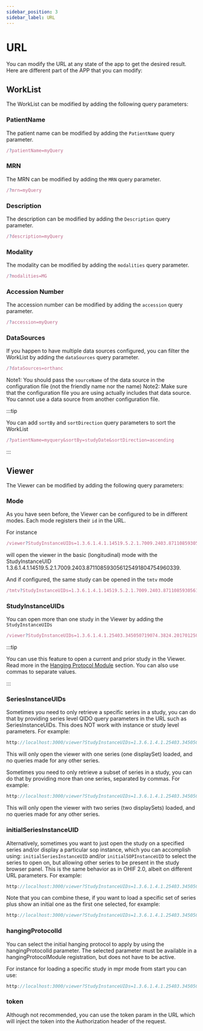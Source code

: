 ```yaml
---
sidebar_position: 3
sidebar_label: URL
---
```


# URL

You can modify the URL at any state of the app to get the desired result. Here
are different part of the APP that you can modify:


## WorkList

The WorkList can be modified by adding the following query parameters:

### PatientName

The patient name can be modified by adding the `PatientName` query parameter.

```js
/?patientName=myQuery
```

### MRN

The MRN can be modified by adding the `MRN` query parameter.

```js
/?mrn=myQuery
```

### Description

The description can be modified by adding the `Description` query parameter.

```js
/?description=myQuery
```

### Modality

The modality can be modified by adding the `modalities` query parameter.

```js
/?modalities=MG
```

### Accession Number

The accession number can be modified by adding the `accession` query parameter.

```js
/?accession=myQuery
```

### DataSources

If you happen to have multiple data sources configured, you can filter the
WorkList by adding the `dataSources` query parameter.

```js
/?dataSources=orthanc
```

Note1: You should pass the `sourceName` of the data source in the configuration file (not the friendly name nor the name)
Note2: Make sure that the configuration file you are using actually includes that data source. You cannot use a data source from another configuration file.


:::tip

You can add `sortBy` and `sortDirection` query parameters to sort the WorkList

```js
/?patientName=myquery&sortBy=studyDate&sortDirection=ascending
```

:::


## Viewer

The Viewer can be modified by adding the following query parameters:


### Mode

As you have seen before, the Viewer can be configured to be in different modes.
Each mode registers their `id` in the URL.

For instance

```js
/viewer?StudyInstanceUIDs=1.3.6.1.4.1.14519.5.2.1.7009.2403.871108593056125491804754960339
```

will open the viewer in the basic (longitudinal) mode with the StudyInstanceUID
1.3.6.1.4.1.14519.5.2.1.7009.2403.871108593056125491804754960339.

And if configured, the same study can be opened in the `tmtv` mode

```js
/tmtv?StudyInstanceUIDs=1.3.6.1.4.1.14519.5.2.1.7009.2403.871108593056125491804754960339
```

### StudyInstanceUIDs

You can open more than one study in the Viewer by adding the `StudyInstanceUIDs`


```js
/viewer?StudyInstanceUIDs=1.3.6.1.4.1.25403.345050719074.3824.20170125095722.1&StudyInstanceUIDs=1.3.6.1.4.1.25403.345050719074.3824.20170125095258.1
```

:::tip

You can use this feature to open a current and prior study in the Viewer.
Read more in the [Hanging Protocol Module](../platform/extensions/modules/hpModule.md#matching-on-prior-study-with-uid) section.  You can also use commas to separate
values.

:::


### SeriesInstanceUIDs

Sometimes you need to only retrieve a specific series in a study, you can do
that by providing series level QIDO query parameters in the URL such as
SeriesInstanceUIDs.  This does NOT work with instance or study
level parameters.  For example:

```js
http://localhost:3000/viewer?StudyInstanceUIDs=1.3.6.1.4.1.25403.345050719074.3824.20170125095438.5&SeriesInstanceUIDs=1.3.6.1.4.1.25403.345050719074.3824.20170125095449.8
```

This will only open the viewer with one series (one displaySet) loaded, and no
queries made for any other series.

Sometimes you need to only retrieve a subset of series in a study, you can do
that by providing more than one series, separated by commas.  For example:

```js
http://localhost:3000/viewer?StudyInstanceUIDs=1.3.6.1.4.1.25403.345050719074.3824.20170125095438.5&SeriesInstanceUIDs=1.3.6.1.4.1.25403.345050719074.3824.20170125095449.8,1.3.6.1.4.1.25403.345050719074.3824.20170125095506.10
```

This will only open the viewer with two series (two displaySets) loaded, and no
queries made for any other series.

### initialSeriesInstanceUID

Alternatively, sometimes you want to just open the study on a specified series
and/or display a particular sop instance, which you can accomplish using:
`initialSeriesInstanceUID` and/or `initialSOPInstanceUID`
to select the series to open on, but allowing other
series to be present in the study browser panel.  This is the same behavior
as in OHIF 2.0, albeit on different URL parameters.  For example:

```js
http://localhost:3000/viewer?StudyInstanceUIDs=1.3.6.1.4.1.25403.345050719074.3824.20170125095438.5&initialSeriesInstanceUID=1.3.6.1.4.1.25403.345050719074.3824.20170125095449.8
```

Note that you can combine these, if you want to load a specific set of series
plus show an initial one as the first one selected, for example:

```js
http://localhost:3000/viewer?StudyInstanceUIDs=1.3.6.1.4.1.25403.345050719074.3824.20170125113417.1&SeriesInstanceUID=1.3.6.1.4.1.25403.345050719074.3824.20170125113545.4&initialSopInstanceUID=1.3.6.1.4.1.25403.345050719074.3824.20170125113546.1
```

### hangingProtocolId

You can select the initial hanging protocol to apply by using the
hangingProtocolId parameter.  The selected parameter must be available in a
hangingProtocolModule registration, but does not have to be active.

For instance for loading a specific study in mpr mode from start you can use:

```js
http://localhost:3000/viewer?StudyInstanceUIDs=1.3.6.1.4.1.25403.345050719074.3824.20170125095438.5&hangingProtocolId=@ohif/mnGrid
```

### token

Although not recommended, you can use the token param in the URL which will inject
the token into the Authorization header of the request.
